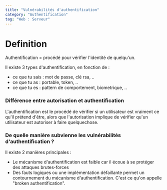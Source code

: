 ```yaml
---
title: "Vulnérabilités d'authentification"
category: "Authentification"
tag: "Web : Serveur"
---
```

# Definition
Authentification = procédé pour vérifier l'identité de quelqu'un.

Il existe 3 types d'authentification, en fonction de :
- ce que tu sais : mot de passe, clé rsa, ..
- ce que tu as : portable, token, ..
- ce que tu es : pattern de comportement, biometrique, ..

### Différence entre autorisation et authentification
L'authentification est le procédé de vérifier si un utilisateur est vraiment ce qu'il prétend d'être, alors que l'autorisation implique de vérifier qu'un utilisateur est autoriser à faire quelquechose.

### De quelle manière subvienne les vulnérabilités d'authentification ?

Il existe 2 manières principales :
- Le mécanisme d'authentification est faible car il écoue à se protéger des attaques brutes-forces
- Des fauts logiques ou une implémentation défaillante permet un contournement du mécanisme d'authentification. C'est ce qu'on appelle "broken authentification".


